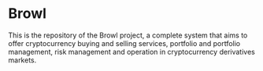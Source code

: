 # Browl

This is the repository of the Browl project, a complete system that aims to offer cryptocurrency buying and selling services, portfolio and portfolio management, risk management and operation in cryptocurrency derivatives markets.

